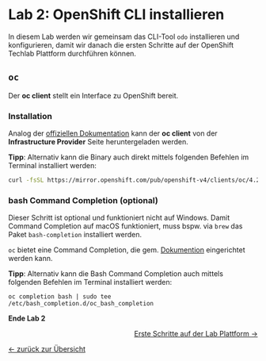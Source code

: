 # Lab 2: OpenShift CLI installieren

In diesem Lab werden wir gemeinsam das CLI-Tool `odo` installieren und konfigurieren, damit wir danach die ersten Schritte auf der OpenShift Techlab Plattform durchführen können.

## `oc`

Der __oc client__ stellt ein Interface zu OpenShift bereit.

### Installation

Analog der [offiziellen Dokumentation](https://docs.openshift.com/container-platform/4.2/cli_reference/openshift_cli/getting-started-cli.html#cli-installing-cli_cli-developer-commands) kann der __oc client__ von der __Infrastructure Provider__ Seite heruntergeladen werden.

__Tipp__:
Alternativ kann die Binary auch direkt mittels folgenden Befehlen im Terminal installiert werden:

```bash
curl -fsSL https://mirror.openshift.com/pub/openshift-v4/clients/oc/4.2/linux/oc.tar.gz | sudo tar xfz - -C /usr/bin
```

### bash Command Completion (optional)

Dieser Schritt ist optional und funktioniert nicht auf Windows. Damit Command Completion auf macOS funktioniert, muss bspw. via `brew` das Paket `bash-completion` installiert werden.

`oc` bietet eine Command Completion, die gem. [Dokumention](https://docs.openshift.com/container-platform/4.2/cli_reference/openshift_cli/configuring-cli.html#cli-enabling-tab-completion_cli-configuring-cli) eingerichtet werden kann.

__Tipp__:
Alternativ kann die Bash Command Completion auch mittels folgenden Befehlen im Terminal installiert werden:

```
oc completion bash | sudo tee /etc/bash_completion.d/oc_bash_completion
```

__Ende Lab 2__

<p width="100px" align="right"><a href="03_first_steps.md">Erste Schritte auf der Lab Plattform →</a></p>

[← zurück zur Übersicht](../README.md)

